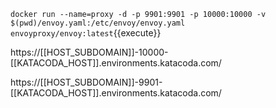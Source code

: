 `docker run --name=proxy -d -p 9901:9901 -p 10000:10000 -v $(pwd)/envoy.yaml:/etc/envoy/envoy.yaml envoyproxy/envoy:latest`{{execute}}

https://[[HOST_SUBDOMAIN]]-10000-[[KATACODA_HOST]].environments.katacoda.com/


https://[[HOST_SUBDOMAIN]]-9901-[[KATACODA_HOST]].environments.katacoda.com/
